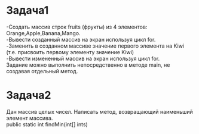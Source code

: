 # Задача1 

-Cоздать массив строк fruits (фрукты) из 4 элементов: Orange,Apple,Banana,Mango.  
-Вывести созданный массив на экран используя цикл for.  
-Заменить в созданном массиве значение первого элемента на Kiwi (т.е. присвоить первому элементу значение Kiwi)  
-Вывести измененный массив на экран используя цикл for.    
Задание можно выполнить непосредственно в методе main, не создавая отдельный метод.  

# Задача2  
Дан массив целых чисел. Написать метод, возвращающий наименьший элемент
массива.   
public static int findMin(int[] ints)  








